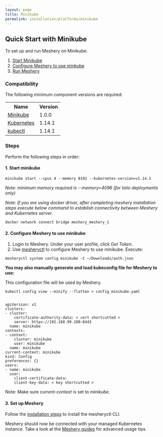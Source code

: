 ```yaml
---
layout: page
title: Minikube
permalink: installation/platforms/minikube
---
```


## Quick Start with Minikube
To set up and run Meshery on Minikube:

1. [Start Minikube](#1-start-minikube)
1. [Configure Meshery to use minkube](#2-configure-meshery-to-use-minikube)
1. [Run Meshery](#3-set-up-meshery)

### **Compatibility**
The following minimum component versions are required:

<table id="compatibility-table">
  <tr>
    <th id="model">Name</th>
    <th id="model">Version</th> 
  </tr>
  <tr>
    <td><a href="https://kubernetes.io/docs/tasks/tools/install-minikube/">Minikube</a></td>
    <td>1.0.0 </td>
  </tr>
  <tr>
    <td><a href="https://istio.io/docs/setup/kubernetes/prepare/platform-setup/minikube/">Kubernetes</a></td>
    <td>1.14.1</td>
  </tr>
  <tr>
    <td><a href="https://kubernetes.io/docs/tasks/tools/install-kubectl/">kubectl</a></td>
    <td>1.14.1</td>
  </tr>
</table>

### **Steps**
Perform the following steps in order:

#### 1. **Start minikube**

```minikube start --cpus 4 --memory 8192 --kubernetes-version=v1.14.1```

*Note: minimum memory required is --memory=4096 (for Istio deployments only)*

*Note: If you are using docker driver, after completing meshery installation steps execute below command to establish connectivity between Meshery and Kubernetes server.*

```docker network connect bridge meshery_meshery_1```

#### 2. **Configure Meshery to use minikube**

1. Login to Meshery. Under your user profile, click *Get Token*.
2. Use [mesheryctl](/docs/installation#using-mesheryctl) to configure Meshery to use minikube. Execute:

```mesheryctl system config minikube -t ~/Downloads/auth.json```

**You may also manually generate and load kubeconfig file for Meshery to use:**

This configuration file will be used by Meshery.

```kubectl config view --minify --flatten > config_minikube.yaml```

<pre><code>
apiVersion: v1
clusters:
- cluster:
    certificate-authority-data: < cert shortcutted >
    server: https://192.168.99.100:8443
  name: minikube
contexts:
- context:
    cluster: minikube
    user: minikube
  name: minikube
current-context: minikube
kind: Config
preferences: {}
users:
- name: minikube
  user:
    client-certificate-data: <cert shortcutted >
    client-key-data: < key shortcutted >
</code></pre>

Note: Make sure *current-context* is set to *minikube*.

#### 3. **Set up Meshery**

Follow the [installation steps](/docs/installation) to install the mesheryctl CLI. 

Meshery should now be connected with your managed Kubernetes instance. Take a look at the [Meshery guides](/docs/guides) for advanced usage tips.


